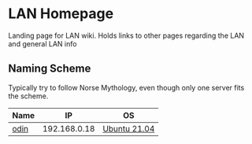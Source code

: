 # LAN Homepage
Landing page for LAN wiki. Holds links to other pages regarding the LAN and general LAN info

## Naming Scheme
Typically try to follow Norse Mythology, even though only one server fits the scheme. 

| Name  | IP | OS | 
| --- | --- | --- | 
| [odin](LAN-Wiki/LAN-Hardware/Odin%20309fba411ee54bf88e45d86d1f671c1c/Odin.md) | 192.168.0.18 | [Ubuntu 21.04](/Linux/Ubuntu) | 